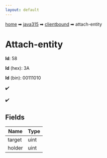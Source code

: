 ```yaml
---
layout: default
---
```


[home](/) ➡ [java315](/protocol/java315) ➡ [clientbound](/protocol/java315/clientbound) ➡ attach-entity

# Attach-entity

**Id**: 58

**Id** (hex): 3A

**Id** (bin): 00111010

✔️

✔️

## Fields

Name | Type
---|---
target | uint
holder | uint


